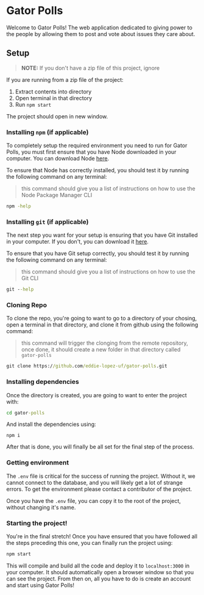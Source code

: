 # Gator Polls

Welcome to Gator Polls! The web application dedicated to giving power to the people by allowing them to post and vote about issues they care about.

## Setup

> **NOTE:** If you don't have a zip file of this project, ignore

If you are running from a zip file of the project:

1. Extract contents into directory
2. Open terminal in that directory
3. Run `npm start`

The project should open in new window.

### Installing `npm` (if applicable)

To completely setup the required environment you need to run for Gator Polls, you must first ensure that you have Node downloaded in your computer. You can download Node [here](https://nodejs.org/en/download/).

To ensure that Node has correctly installed, you should test it by running the following command on any terminal:

> this command should give you a list of instructions on how to use the Node Package Manager CLI
```cmd
npm -help
```

### Installing `git` (if applicable)

The next step you want for your setup is ensuring that you have Git installed in your computer. If you don't, you can download it [here](https://git-scm.com/download/win). 

To ensure that you have Git setup correctly, you should test it by running the following command on any terminal:

> this command should give you a list of instructions on how to use the Git CLI
```cmd
git --help
```

### Cloning Repo

To clone the repo, you're going to want to go to a directory of your chosing, open a terminal in that directory, and clone it from github using the following command:

> this command will trigger the clonging from the remote repository, once done, it should create a new folder in that directory called `gator-polls`
```cmd
git clone https://github.com/eddie-lopez-uf/gator-polls.git
```

### Installing dependencies

Once the directory is created, you are going to want to enter the project with:

```cmd
cd gator-polls
```

And install the dependencies using:

```cmd:
npm i
```

After that is done, you will finally be all set for the final step of the process.

### Getting environment

The `.env` file is critical for the success of running the project. Without it, we cannot connect to the database, and you will likely get a lot of strange errors. To get the environment please contact a contributor of the project.

Once you have the `.env` file, you can copy it to the root of the project, without changing it's name.

### Starting the project!

You're in the final stretch! Once you have ensured that you have followed all the steps preceding this one, you can finally run the project using:

```cmd
npm start
```

This will compile and build all the code and deploy it to `localhost:3000` in your computer. It should automatically open a browser window so that you can see the project. From then on, all you have to do is create an account and start using Gator Polls!
